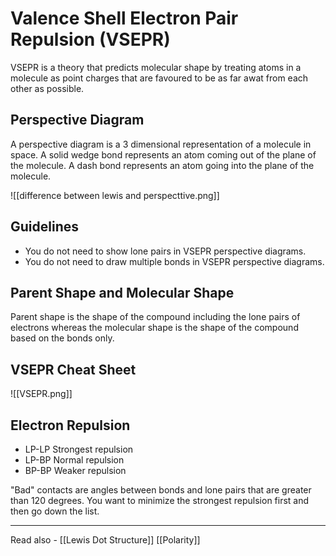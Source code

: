 # Valence Shell Electron Pair Repulsion (VSEPR)

VSEPR is a theory that predicts molecular shape by treating atoms in a molecule as point charges that are favoured to be as far awat from each other as possible.

## Perspective Diagram
A perspective diagram is a 3 dimensional representation of a molecule in space. A solid wedge bond represents an atom coming out of the plane of the molecule. A dash bond represents an atom going into the plane of the molecule.


![[difference between lewis and perspecttive.png]]


## Guidelines

- You do not need to show lone pairs in VSEPR perspective diagrams.
- You do not need to draw multiple bonds in VSEPR perspective diagrams.

## Parent Shape and Molecular Shape

Parent shape is the shape of the compound including the lone pairs of electrons whereas the molecular shape is the shape of the compound based on the bonds only.

## VSEPR Cheat Sheet
![[VSEPR.png]]

## Electron Repulsion

- LP-LP   Strongest repulsion
- LP-BP   Normal repulsion
- BP-BP   Weaker repulsion

"Bad" contacts are angles between bonds and lone pairs that are greater than 120 degrees. You want to minimize the strongest repulsion first and then go down the list.


---
Read also - [[Lewis Dot Structure]]		[[Polarity]]